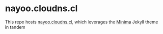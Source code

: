 # nayoo.cloudns.cl

This repo hosts [nayoo.cloudns.cl](https://nayoo.cloudns.cl), which leverages the
[Minima](https://github.com/jekyll/minima) Jekyll theme in tandem

